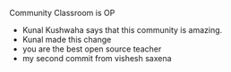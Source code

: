  Community Classroom is OP

- Kunal Kushwaha says that this community is amazing.
- Kunal made this change
- you are the best open source teacher 
- my second commit from vishesh saxena 
